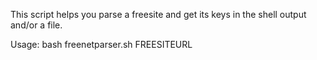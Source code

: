 This script helps you parse a freesite and get its keys in the shell output and/or a file.

Usage: bash freenetparser.sh FREESITEURL
